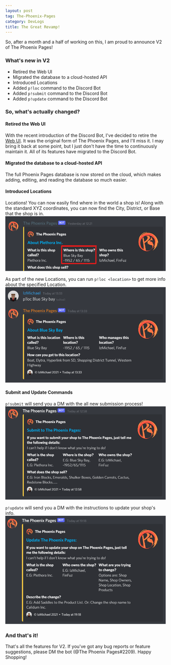 ```yaml
---
layout: post
tag: The-Phoenix-Pages
category: DevLogs
title: The Great Revamp!
---
```

So, after a month and a half of working on this, I am proud to announce V2 of The Phoenix Pages!

### What's new in V2
- Retired the Web UI
- Migrated the database to a cloud-hosted API
- Introduced Locations
- Added `p!loc` command to the Discord Bot
- Added `p!submit` command to the Discord Bot
- Added `p!update` command to the Discord Bot

### So, what's actually changed?
#### Retired the Web UI
With the recent introduction of the Discord Bot, I've decided to retire the [Web UI](https://phoenix-pages.izmichael.xyz/). It was the original form of The Phoenix Pages, and I'll miss it. I may bring it back at some point, but I just don't have the time to continuously maintain it. All of its features have migrated to the Discord Bot.

#### Migrated the database to a cloud-hosted API
The full Phoenix Pages database is now stored on the cloud, which makes adding, editing, and reading the database so much easier.

#### Introduced Locations
Locations! You can now easily find where in the world a shop is! Along with the standard XYZ coordinates, you can now find the City, District, or Base that the shop is in.
![Screenshot of the new Locations](/assets/images/pages-new-locations.png)

As part of the new Locations, you can run `p!loc <location>` to get more info about the specified Location.
![Screenshot of p!loc](/assets/images/pages-location-command.png)

#### Submit and Update Commands
`p!submit` will send you a DM with the all new submission process!
![Screenshot of p!submit](/assets/images/pages-submit-command.png)

`p!update` will send you a DM with the instructions to update your shop's info.
![Screenshot of p!update](/assets/images/pages-update-command.png)

### And that's it!
That's all the features for V2. If you've got any bug reports or feature suggestions, please DM the bot (@The Phoenix Pages#2209). Happy Shopping!